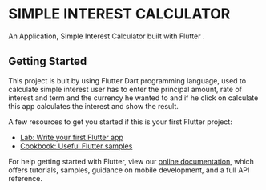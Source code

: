 # SIMPLE INTEREST CALCULATOR

An Application, Simple Interest Calculator built with Flutter .

## Getting Started

This project is buit by using Flutter Dart programming language, used to calculate simple interest user has to enter the principal amount, rate of interest and term and the currency he wanted to and if he click on calculate this app calculates the interest and show the result.


A few resources to get you started if this is your first Flutter project:

- [Lab: Write your first Flutter app](https://flutter.io/docs/get-started/codelab)
- [Cookbook: Useful Flutter samples](https://flutter.io/docs/cookbook)

For help getting started with Flutter, view our 
[online documentation](https://flutter.io/docs), which offers tutorials, 
samples, guidance on mobile development, and a full API reference.
